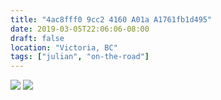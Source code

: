 ```yaml
---
title: "4ac8fff0 9cc2 4160 A01a A1761fb1d495"
date: 2019-03-05T22:06:06-08:00
draft: false
location: "Victoria, BC"
tags: ["julian", "on-the-road"]
---
```


![](https://d17enza3bfujl8.cloudfront.net/L1000374.jpg)
![](https://d17enza3bfujl8.cloudfront.net/L1000377.jpg)

